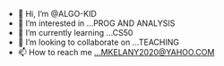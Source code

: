 - 👋 Hi, I’m @ALGO-KID
- 👀 I’m interested in ...PROG AND ANALYSIS
- 🌱 I’m currently learning ...CS50
- 💞️ I’m looking to collaborate on ...TEACHING
- 📫 How to reach me ...MKELANY2020@YAHOO.COM

<!---
ALGO-KID/ALGO-KID is a ✨ special ✨ repository because its `README.md` (this file) appears on your GitHub profile.
You can click the Preview link to take a look at your changes.
--->
